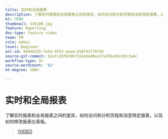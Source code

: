 ```yaml
---
title: 实时和全局报表
description: 了解实时报表和全局报表之间的差异，如何访问和分析历程和消息特定报表，以及如何修改报表仪表板。
kt: 7690
thumbnail: 334108.jpg
feature: Reporting
doc-type: feature video
team: PM
role: Admin
level: Beginner
exl-id: 9e94b335-7e5d-4753-aead-d18f42776fdd
source-git-commit: b2afc28f82967324ebed0ee17e291e83c85c3a4c
workflow-type: ht
source-wordcount: '62'
ht-degree: 100%

---
```


# 实时和全局报表

了解实时报表和全局报表之间的差异，如何访问和分析历程和消息特定报表，以及如何修改报表仪表板。 

>[!VIDEO](https://video.tv.adobe.com/v/334108?quality=12&learn=on)
